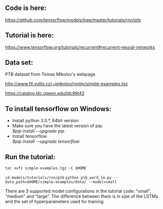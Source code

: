 ## Code is here:  
https://github.com/tensorflow/models/tree/master/tutorials/rnn/ptb

## Tutorial is here:
https://www.tensorflow.org/tutorials/recurrent#recurrent-neural-networks

## Data set:   
PTB dataset from Tomas Mikolov's webpage

http://www.fit.vutbr.cz/~imikolov/rnnlm/simple-examples.tgz

https://catalog.ldc.upenn.edu/ldc99t42

## To install tensorflow on Windows:
- Install python 3.5.*, 64bit version
- Make sure you have the latest version of pip:<br/>
  _$pip install --upgrade pip_<br/>
- Install tensorflow<br/>
  _$pip install --upgrade tensorflow_<br/>
  
  
 ## Run the tutorial:
  
  `tar xvfz simple-examples.tgz -C $HOME`
  
  `cd models/tutorials/rnn/ptb`
  `python ptb_word_lm.py --data_path=$HOME/simple-examples/data/ --model=small`
  
  There are 3 supported model configurations in the tutorial code: "small", "medium" and "large". The difference between them is in size of the LSTMs and the set of hyperparameters used for training.
  
  